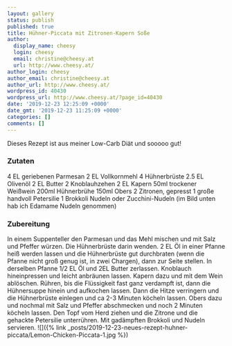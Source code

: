 ```yaml
---
layout: gallery
status: publish
published: true
title: Hühner-Piccata mit Zitronen-Kapern Soße
author:
  display_name: cheesy
  login: cheesy
  email: christine@cheesy.at
  url: http://www.cheesy.at/
author_login: cheesy
author_email: christine@cheesy.at
author_url: http://www.cheesy.at/
wordpress_id: 40430
wordpress_url: http://www.cheesy.at/?page_id=40430
date: '2019-12-23 12:25:09 +0000'
date_gmt: '2019-12-23 11:25:09 +0000'
categories: []
comments: []
---
```

Dieses Rezept ist aus meiner Low-Carb Diät und sooooo gut!
### Zutaten
4 EL geriebenen Parmesan
2 EL Vollkornmehl
4 Hühnerbrüste
2.5 EL Olivenöl
2 EL Butter
2 Knoblauhzehen
2 EL Kapern
50ml trockener Weißwein
200ml Hühnerbrühe
150ml Obers
2 Zitronen, gepresst
1 große handvoll Petersilie
1 Brokkoli
Nudeln oder Zucchini-Nudeln (im Bild unten hab ich Edamame Nudeln genommen)
### Zubereitung
In einem Suppenteller den Parmesan und das Mehl mischen und mit Salz und Pfeffer würzen. Die Hühnerbrüste darin wenden.
2 EL Öl in einer Pfanne heiß werden lassen und die Hühnerbrüste gut durchbraten (wenn die Pfanne nicht groß genug ist, in zwei Chargen), dann zur Seite stellen.
In derselben Pfanne 1/2 EL Öl und 2EL Butter zerlassen. Knoblauch hineinpressen und leicht anbräunen lassen. Kapern dazu und mit dem Wein ablöschen. Rühren, bis die Flüssigkeit fast ganz verdampft ist, dann die Hühnersuppe hinein und aufkochen lassen. Dann die Hitze verringern und die Hühnerbrüste einlegen und ca 2-3 Minuten köcheln lassen.
Obers dazu und nochmal mit Salz und Pfeffer abschmecken und noch 2 Minuten köcheln lassen. Den Topf vom Herd ziehen und die Zitrone und die gehackte Petersilie unterrühren.
Mit gadämpften Brokkoli und Nudeln servieren.
![]({% link _posts/2019-12-23-neues-rezept-huhner-piccata/Lemon-Chicken-Piccata-1.jpg %})
